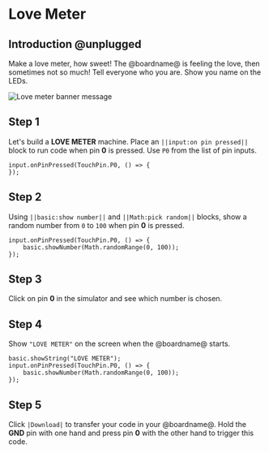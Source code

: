 # Love Meter

## Introduction @unplugged

Make a love meter, how sweet! The @boardname@ is feeling the love, then sometimes not so much! Tell everyone who you are. Show you name on the LEDs.

![Love meter banner message](/static/mb/projects/love-meter/love-meter.gif)

## Step 1

Let's build a **LOVE METER** machine. Place an `||input:on pin pressed||` block to run code when pin **0** is pressed. Use `P0` from the list of pin inputs.

```blocks
input.onPinPressed(TouchPin.P0, () => {
});
```

## Step 2

Using `||basic:show number||` and `||Math:pick random||` blocks, show a random number from `0` to `100` when pin **0** is pressed.

```blocks
input.onPinPressed(TouchPin.P0, () => {
    basic.showNumber(Math.randomRange(0, 100));
});
```

## Step 3

Click on pin **0** in the simulator and see which number is chosen.

## Step 4

Show `"LOVE METER"` on the screen when the @boardname@ starts.

```blocks
basic.showString("LOVE METER");
input.onPinPressed(TouchPin.P0, () => {
    basic.showNumber(Math.randomRange(0, 100));
});
```

## Step 5

Click `|Download|` to transfer your code in your @boardname@. Hold the **GND** pin with one hand and press pin **0** with the other hand to trigger this code.